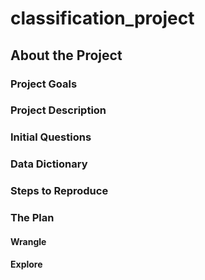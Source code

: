 # classification_project

## About the Project
### Project Goals



### Project Description





### Initial Questions




### Data Dictionary





### Steps to Reproduce




### The Plan




#### Wrangle

#### Explore

#### 
